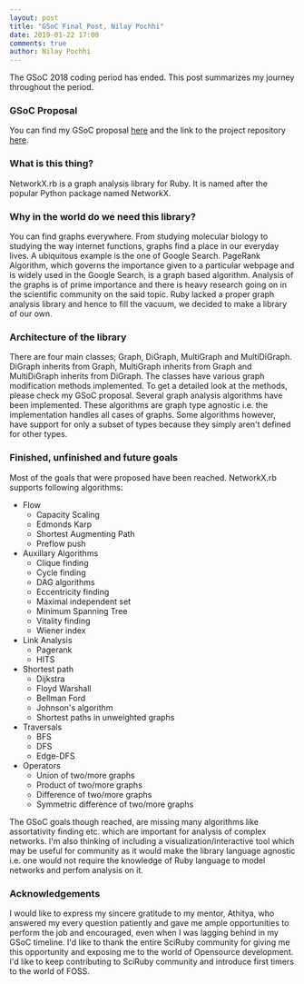 ```yaml
---
layout: post
title: "GSoC Final Post, Nilay Pochhi"
date: 2019-01-22 17:00
comments: true
author: Nilay Pochhi
---
```


The GSoC 2018 coding period has ended. This post summarizes my journey throughout the period.

<!--more-->

### GSoC Proposal

You can find my GSoC proposal [here](https://docs.google.com/document/d/1_gUCa1LNPZmkKkqCEXR7eJu-IZ9DiiA-n0kG660hLIE/edit?usp=sharing) and the link to the project repository [here](https://github.com/sciruby/networkx.rb).

### What is this thing?

NetworkX.rb is a graph analysis library for Ruby. It is named after the popular Python package named NetworkX.

### Why in the world do we need this library?

You can find graphs everywhere. From studying molecular biology to studying the way internet functions, graphs find a place in our everyday lives. A ubiquitous example is the one of Google Search. PageRank Algorithm, which governs the importance given to a particular webpage and is widely used in the Google Search, is a graph based algorithm. Analysis of the graphs is of prime importance and there is heavy research going on in the scientific community on the said topic.
Ruby lacked a proper graph analysis library and hence to fill the vacuum, we decided to make a library of our own.

### Architecture of the library

There are four main classes; Graph, DiGraph, MultiGraph and MultiDiGraph. DiGraph inherits from Graph, MultiGraph inherits from Graph and MultiDiGraph inherits from DiGraph. The classes have various graph modification methods implemented. To get a detailed look at the methods, please check my GSoC proposal.
Several graph analysis algorithms have been implemented. These algorithms are graph type agnostic i.e. the implementation handles all cases of graphs. Some algorithms however, have support for only a subset of types because they simply aren't defined for other types.

### Finished, unfinished and future goals

Most of the goals that were proposed have been reached. NetworkX.rb supports following algorithms:

* Flow
    * Capacity Scaling
    * Edmonds Karp
    * Shortest Augmenting Path
    * Preflow push
* Auxillary Algorithms
    * Clique finding
    * Cycle finding
    * DAG algorithms
    * Eccentricity finding
    * Maximal independent set
    * Minimum Spanning Tree
    * Vitality finding
    * Wiener index
* Link Analysis
    * Pagerank
    * HITS
* Shortest path
    * Dijkstra
    * Floyd Warshall
    * Bellman Ford
    * Johnson's algorithm
    * Shortest paths in unweighted graphs
* Traversals
    * BFS
    * DFS
    * Edge-DFS
* Operators
    * Union of two/more graphs
    * Product of two/more graphs
    * Difference of two/more graphs
    * Symmetric difference of two/more graphs

The GSoC goals though reached, are missing many algorithms like assortativity finding etc. which are important for analysis of complex networks. I'm also thinking of including a visualization/interactive tool which may be useful for community as it would make the library language agnostic i.e. one would not require the knowledge of Ruby language to model networks and perfom analysis on it.

### Acknowledgements

I would like to express my sincere gratitude to my mentor, Athitya, who answered my every question patiently and gave me ample opportunities to perform the job and encouraged, even when I was lagging behind in my GSoC timeline.
I'd like to thank the entire SciRuby community for giving me this opportunity and exposing me to the world of Opensource development.
I'd like to keep contributing to SciRuby community and introduce first timers to the world of FOSS.